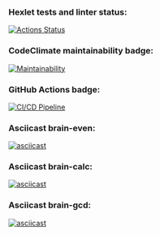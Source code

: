 ### Hexlet tests and linter status:
[![Actions Status](https://github.com/AidanMegabyte/frontend-project-lvl1/workflows/hexlet-check/badge.svg)](https://github.com/AidanMegabyte/frontend-project-lvl1/actions)
### CodeClimate maintainability badge:
[![Maintainability](https://api.codeclimate.com/v1/badges/a99a88d28ad37a79dbf6/maintainability)](https://codeclimate.com/github/codeclimate/codeclimate/maintainability)
### GitHub Actions badge:
[![CI/CD Pipeline](https://github.com/AidanMegabyte/frontend-project-lvl1/workflows/ci-cd-pipeline/badge.svg)](https://github.com/AidanMegabyte/frontend-project-lvl1/actions)
### Asciicast brain-even:
[![asciicast](https://asciinema.org/a/xi5y2nJDvPjmlQLDozrL7HMgQ.svg)](https://asciinema.org/a/xi5y2nJDvPjmlQLDozrL7HMgQ)
### Asciicast brain-calc:
[![asciicast](https://asciinema.org/a/twMBcvbosQToZOTAZMLmDVQM8.svg)](https://asciinema.org/a/twMBcvbosQToZOTAZMLmDVQM8)
### Asciicast brain-gcd:
[![asciicast](https://asciinema.org/a/p0EoghcZELM940uvVK8bhxyNL.svg)](https://asciinema.org/a/p0EoghcZELM940uvVK8bhxyNL)
